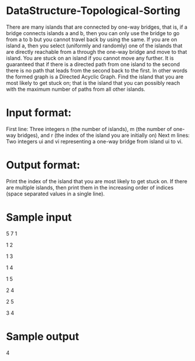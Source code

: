 # DataStructure-Topological-Sorting
There are many islands that are connected by one-way bridges, that is, if a bridge connects
islands a and b, then you can only use the bridge to go from a to b but you cannot travel back
by using the same. If you are on island a, then you select (uniformly and randomly) one of
the islands that are directly reachable from a through the one-way bridge and move to that
island. You are stuck on an island if you cannot move any further. It is guaranteed that if
there is a directed path from one island to the second there is no path that leads from the
second back to the first. In other words the formed graph is a Directed Acyclic Graph.
Find the island that you are most likely to get stuck on; that is the island that you can
possibly reach with the maximum number of paths from all other islands.
# Input format:
First line: Three integers n (the number of islands), m (the number of one-way bridges), and r
(the index of the island you are initially on)
Next m lines: Two integers ui and vi representing a one-way bridge from island ui to vi.
# Output format:
Print the index of the island that you are most likely to get stuck on. If there are multiple
islands, then print them in the increasing order of indices (space separated values in a single
line).
# Sample input
5 7 1

1 2

1 3

1 4

1 5

2 4

2 5

3 4

# Sample output
4
